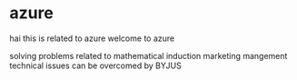 # azure
hai this is  related to azure
welcome to azure

solving problems related to mathematical induction
marketing mangement
technical issues can be overcomed by BYJUS
